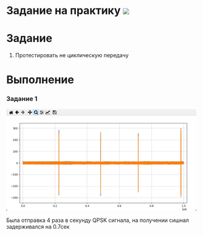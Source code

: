 # Задание на практику ![](https://img.shields.io/badge/Done-green.svg)

# Задание
1. Протестировать не циклическую передачу


# Выполнение
### Задание 1


<img src="./photo/1.jpg" width="500" /> 

Была отправка 4 раза в секунду QPSK сигнала, на получении сишнал задерживался на 0.7сек
